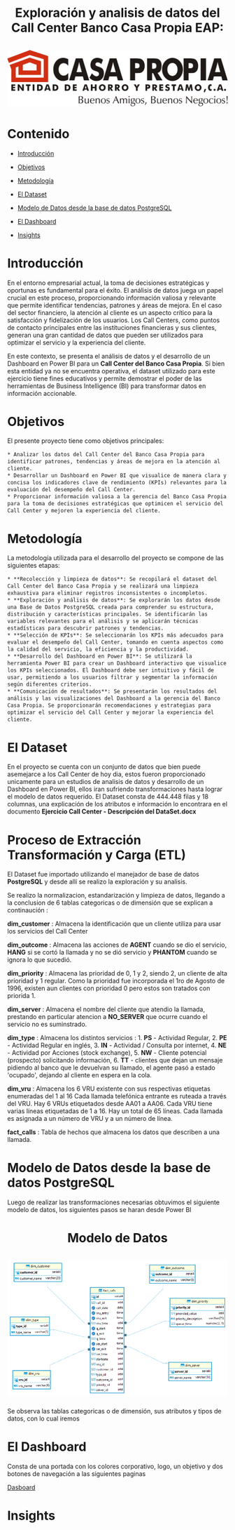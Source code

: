 <div align="center">
  <h1 align="center">
    Exploración y analisis de datos del Call Center Banco Casa Propia EAP:  
    <br />
    <br />
      <img src="./img/Casa_Propia.jpg" alt="Dashboard">
  </h1>
</div>

# Contenido 

* [Introducción](#Introducción)

* [Objetivos](#Objetivos)

* [Metodología](#Metodología)

* [El Dataset](#El-Dataset)

* [Modelo de Datos desde la base de datos PostgreSQL](#Modelo-de-Datos-desde-la-base-de-datos-PostgreSQL)

* [El Dashboard](#El-Dashboard)

* [Insights](#Insights)


# Introducción

En el entorno empresarial actual, la toma de decisiones estratégicas y oportunas es fundamental para el éxito. El análisis de datos juega un papel crucial en este proceso, proporcionando información valiosa y relevante que permite identificar tendencias, patrones y áreas de mejora. En el caso del sector financiero, la atención al cliente es un aspecto crítico para la satisfacción y fidelización de los usuarios. Los Call Centers, como puntos de contacto principales entre las instituciones financieras y sus clientes, generan una gran cantidad de datos que pueden ser utilizados para optimizar el servicio y la experiencia del cliente.

En este contexto, se presenta el análisis de datos y el desarrollo de un Dashboard en Power BI para un **Call Center del Banco Casa Propia**. Si bien esta entidad ya no se encuentra operativa, el dataset utilizado para este ejercicio tiene fines educativos y permite demostrar el poder de las herramientas de Business Intelligence (BI) para transformar datos en información accionable.

# Objetivos

El presente proyecto tiene como objetivos principales:

    * Analizar los datos del Call Center del Banco Casa Propia para identificar patrones, tendencias y áreas de mejora en la atención al cliente.
    * Desarrollar un Dashboard en Power BI que visualice de manera clara y concisa los indicadores clave de rendimiento (KPIs) relevantes para la evaluación del desempeño del Call Center.
    * Proporcionar información valiosa a la gerencia del Banco Casa Propia para la toma de decisiones estratégicas que optimicen el servicio del Call Center y mejoren la experiencia del cliente.

# Metodología

La metodología utilizada para el desarrollo del proyecto se compone de las siguientes etapas:

    * **Recolección y limpieza de datos**: Se recopilará el dataset del Call Center del Banco Casa Propia y se realizará una limpieza exhaustiva para eliminar registros inconsistentes o incompletos.
    * **Exploración y análisis de datos**: Se explorarán los datos desde una Base de Datos PostgreSQL creada para comprender su estructura, distribución y características principales. Se identificarán las variables relevantes para el análisis y se aplicarán técnicas estadísticas para descubrir patrones y tendencias.
    * **Selección de KPIs**: Se seleccionarán los KPIs más adecuados para evaluar el desempeño del Call Center, tomando en cuenta aspectos como la calidad del servicio, la eficiencia y la productividad.
    * **Desarrollo del Dashboard en Power BI**: Se utilizará la herramienta Power BI para crear un Dashboard interactivo que visualice los KPIs seleccionados. El Dashboard debe ser intuitivo y fácil de usar, permitiendo a los usuarios filtrar y segmentar la información según diferentes criterios.
    * **Comunicación de resultados**: Se presentarán los resultados del análisis y las visualizaciones del Dashboard a la gerencia del Banco Casa Propia. Se proporcionarán recomendaciones y estrategias para optimizar el servicio del Call Center y mejorar la experiencia del cliente.

# El Dataset

En el proyecto se cuenta con un conjunto de datos que bien puede asemejarce a los Call Center de hoy dia, estos fueron proporcionado unicamente para un estudios de analisis de datos y desarrollo de un Dashboard en Power BI, ellos iran sufriendo transformaciones hasta lograr el modelo de datos requerido. El Dataset consta de 444.448 filas y 18 columnas, una explicación de los atributos e información lo encontrara en el documento **Ejercicio Call Center - Descripción del DataSet.docx**

# Proceso de Extracción Transformación y Carga (ETL) 

El Dataset fue importado utilizando el manejador de base de datos **PostgreSQL** y desde allí se realizo la exploración y su analisis.

Se realizo la normalizacion, estandarización y limpieza de datos, llegando a la conclusion de 6 tablas categoricas o de dimensión que se explican a continaución :

**dim_customer** : Almacena la identificación que un cliente utiliza para usar los servicios del Call Center

**dim_outcome** : Almacena las acciones de **AGENT** cuando se dio el servicio, **HANG** si se cortó la llamada y no se dió servicio y **PHANTOM** cuando se ignora lo que sucedió.

**dim_priority** : Almacena las prioridad de 0, 1 y 2, siendo 2, un cliente de alta prioridad y 1 regular. Como la prioridad fue incorporada el 1ro de Agosto de 1996, existen aun clientes con prioridad 0 pero estos son tratados con priorida 1.

**dim_server** : Almacena el nombre del cliente que atendio la llamada, prestando en particular atencion a **NO_SERVER** que ocurre cuando el servicio no es suminstrado.

**dim_type** : Almacena los distintos servicios : 1. **PS** - Actividad Regular, 2. **PE** - Actividad Regular en inglés, 3. **IN** - Actividad / Consulta por internet, 4. **NE** - Actividad por Acciones (stock exchange), 5. **NW** - Cliente potencial (prospecto) solicitando información, 6. **TT** - clientes que dejan un mensaje pidiendo al banco que le devuelvan su llamado, el agente pasó a estado 'ocupado', dejando al cliente en espera en la cola.   

**dim_vru** : Almacena los 6 VRU existente con sus respectivas etiquetas enumeradas del 1 al 16 Cada llamada telefónica entrante es ruteada a través del VRU. Hay 6 VRUs etiquetados desde  AA01 a AA06. Cada VRU tiene varias líneas etiquetadas de 1 a 16. Hay un total de 65 líneas. Cada llamada es asignada a un número de VRU y a un número de línea.

**fact_calls** : Tabla de hechos que almacena los datos que describen a una llamada.

# Modelo de Datos desde la base de datos PostgreSQL

Luego de realizar las transformaciones necesarias obtuvimos el siguiente modelo de datos, los siguientes pasos se haran desde Power BI

<div align="center">
  <h1 align="center">
    Modelo de Datos
    <br />
    <br />
      <img src="./img/Modelo_Datos.png" alt="Dashboard">
  </h1>
</div>

Se observa las tablas categoricas o de dimensión, sus atributos y tipos de datos, con lo cual iremos  

# El Dashboard

Consta de una portada con los colores corporativo, logo, un objetivo y dos botones de navegación a las siguientes paginas

[](https://github.com/agusvaldes/call-center-anonymous-bank/blob/main/dataset.zip)

[Dasboard](info/DashboardCasaPropia.pdf)

# Insights
